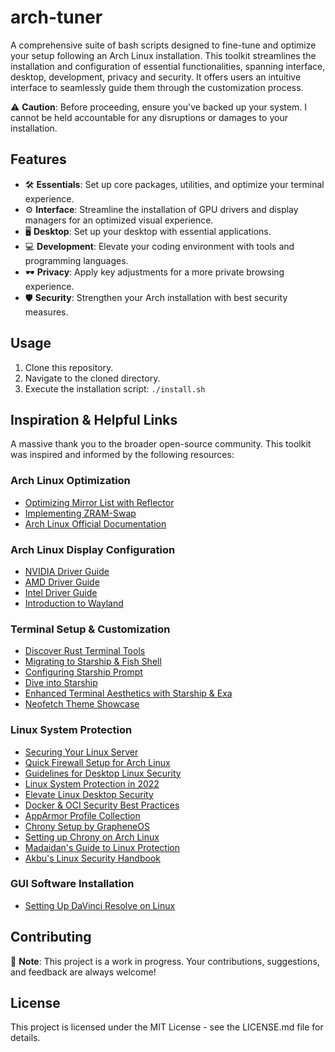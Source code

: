 # arch-tuner

A comprehensive suite of bash scripts designed to fine-tune and optimize your setup following an Arch Linux installation. This toolkit streamlines the installation and configuration of essential functionalities, spanning interface, desktop, development, privacy and security. It offers users an intuitive interface to seamlessly guide them through the customization process.

⚠️ **Caution**: Before proceeding, ensure you've backed up your system. I cannot be held accountable for any disruptions or damages to your installation.

## Features

- 🛠 **Essentials**: Set up core packages, utilities, and optimize your terminal experience.
- ⚙️ **Interface**: Streamline the installation of GPU drivers and display managers for an optimized visual experience.
- 🖥 **Desktop**: Set up your desktop with essential applications.
- 💻 **Development**: Elevate your coding environment with tools and programming languages.
- 🕶 **Privacy**: Apply key adjustments for a more private browsing experience.
- 🛡 **Security**: Strengthen your Arch installation with best security measures.

## Usage

1. Clone this repository.
2. Navigate to the cloned directory.
3. Execute the installation script: `./install.sh`

## Inspiration & Helpful Links

A massive thank you to the broader open-source community. This toolkit was inspired and informed by the following resources:

### Arch Linux Optimization

- [Optimizing Mirror List with Reflector](https://ostechnix.com/retrieve-latest-mirror-list-using-reflector-arch-linux/)
- [Implementing ZRAM-Swap](https://www.dwarmstrong.org/zram-swap/)
- [Arch Linux Official Documentation](https://wiki.archlinux.org/)

### Arch Linux Display Configuration

- [NVIDIA Driver Guide](https://wiki.archlinux.org/title/NVIDIA)
- [AMD Driver Guide](https://wiki.archlinux.org/title/AMDGPU)
- [Intel Driver Guide](https://wiki.archlinux.org/title/Intel_graphics)
- [Introduction to Wayland](https://www.fosskers.ca/en/blog/wayland)

### Terminal Setup & Customization

- [Discover Rust Terminal Tools](https://deepu.tech/rust-terminal-tools-linux-mac-windows-fish-zsh/)
- [Migrating to Starship & Fish Shell](https://www.joshfinnie.com/blog/moving-from-oh-my-zsh-to-starship-and-fish-shell/)
- [Configuring Starship Prompt](https://starship.rs/config/#prompt)
- [Dive into Starship](https://mvolkmann.github.io/blog/starship/)
- [Enhanced Terminal Aesthetics with Starship & Exa](https://fadeevab.com/my-configs-for-fancy-looking-terminal-starship-exa/)
- [Neofetch Theme Showcase](https://github.com/chick2d/neofetch-themes/blob/main/normal/acenoster.conf)

### Linux System Protection

- [Securing Your Linux Server](https://github.com/imthenachoman/How-To-Secure-A-Linux-Server#why-secure-your-server)
- [Quick Firewall Setup for Arch Linux](https://skybert.net/linux/set-up-a-firewall-in-2-minutes-on-arch-linux/)
- [Guidelines for Desktop Linux Security](https://privsec.dev/posts/linux/desktop-linux-hardening/)
- [Linux System Protection in 2022](https://blog.privacyguides.org/2022/04/22/linux-system-hardening/)
- [Elevate Linux Desktop Security](https://the-empire.systems/a-more-secure-linux-desktop)
- [Docker & OCI Security Best Practices](https://privsec.dev/posts/linux/docker-and-oci-hardening/)
- [AppArmor Profile Collection](https://github.com/krathalan/apparmor-profiles)
- [Chrony Setup by GrapheneOS](https://github.com/GrapheneOS/infrastructure/blob/main/chrony.conf)
- [Setting up Chrony on Arch Linux](https://dokuwiki.tachtler.net/doku.php?id=tachtler:chrony_archlinux)
- [Madaidan's Guide to Linux Protection](https://madaidans-insecurities.github.io/guides/linux-hardening.html#choosing-the-right-distro)
- [Akbu's Linux Security Handbook](https://akbu.medium.com/linux-hardening-guide-9acab386d047)

### GUI Software Installation

- [Setting Up DaVinci Resolve on Linux](https://www.techhut.tv/how-to-install-davinci-resolve-in-linux-ubuntu-arch-and-fedora/)

## Contributing

🚧 **Note**: This project is a work in progress. Your contributions, suggestions, and feedback are always welcome!

## License

This project is licensed under the MIT License - see the LICENSE.md file for details.
